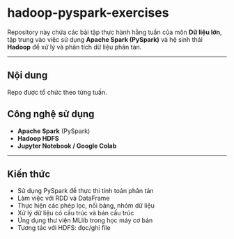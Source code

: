 # hadoop-pyspark-exercises
Repository này chứa các bài tập thực hành hằng tuần của môn **Dữ liệu lớn**, tập trung vào việc sử dụng **Apache Spark (PySpark)** và hệ sinh thái **Hadoop** để xử lý và phân tích dữ liệu phân tán.

---

## Nội dung
Repo được tổ chức theo từng tuần.

## Công nghệ sử dụng
- **Apache Spark** (PySpark)
- **Hadoop HDFS**
- **Jupyter Notebook / Google Colab**

---

## Kiến thức
- Sử dụng PySpark để thực thi tính toán phân tán
- Làm việc với RDD và DataFrame
- Thực hiện các phép lọc, nối bảng, nhóm dữ liệu
- Xử lý dữ liệu có cấu trúc và bán cấu trúc
- Ứng dụng thư viện MLlib trong học máy cơ bản
- Tương tác với HDFS: đọc/ghi file

